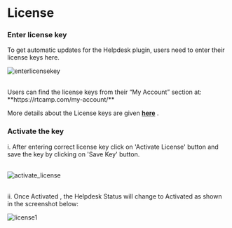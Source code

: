 # License

### Enter license key

To get automatic updates for the Helpdesk plugin, users need to enter their license keys here.

![enterlicensekey](https://cloud.githubusercontent.com/assets/8191145/6554052/2d209232-c67d-11e4-8c8f-2689e3d03103.png)

<br/>
Users can find the license keys from their “My Account” section at: **https://rtcamp.com/my-account/**

More details about the License keys are given **[here](http://docs.rtcamp.com/license/)** .


### Activate the key

i. After entering correct license key click on 'Activate License' button and save the key by clicking on 'Save Key' button.
<br/> <br/>

![activate_license](https://cloud.githubusercontent.com/assets/8191145/6554202/1581f1aa-c67f-11e4-9807-8c04f94d379e.png)

<br/>
ii. Once Activated , the Helpdesk Status will change to Activated as shown in the screenshot below:

![license1](https://cloud.githubusercontent.com/assets/8191145/8356922/bf0f1fd6-1b75-11e5-943c-d300061243b1.png)
